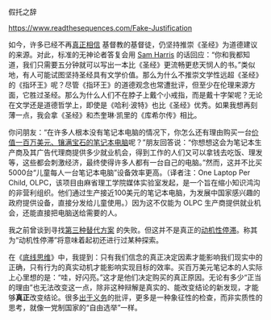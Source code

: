 假托之辞

https://www.readthesequences.com/Fake-Justification

如今，许多已经不再[真正相信](https://www.readthesequences.com/Belief-In-Belief) 基督教的基督徒，仍坚持推崇《圣经》为道德建议的来源。对此，标准的无神论者答复会用 [Sam Harris](http://www.samharris.org/blog/item/sam-harris-vs.-andrew-sullivan) 的话回应：“你和我都知道，我们只需要五分钟就可以写出一本比《圣经》更流畅更悲天悯人的书。”类似地，有人可能试图坚持圣经具有文学价值。那么为什么不推崇文学性远超《圣经》的《指环王》呢？尽管《指环王》的道德观念也常遭批评，但至少在伦理来源方面，它胜过圣经。那么为什么人们不在脖子上戴个小戒指，而是戴十字架呢？无论在文学还是道德哲学上，即使是《哈利·波特》也比《圣经》优秀。如果我想再刻薄一点，我会拿《圣经》和杰奎琳·凯里的《库希尔传》相比。

你问朋友：“在许多人根本没有笔记本电脑的情况下，你怎么还有理由购买一台[价值一百万美元、镶满宝石的笔记本电脑](https://entertainment.slashdot.org/story/07/03/26/197253/a-million-dollar-laptop-created)呢？”朋友回答说：“你想想这会为笔记本生产商及其广告代理商提供多少就业机会，得到工作的人们又可以拿钱去吃饭、理发等，这些都会刺激经济，最终使得许多人都有一台自己的电脑。”然而，这并不比买5000台“儿童每人一台笔记本电脑”设备效率更高。（译者注：One Laptop Per Child, OLPC，该项目由麻省理工学院媒体实验室发起，是一个旨在缩小知识鸿沟的非营利组织。他们通过生产接近100美元的笔记本电脑，为发展中国家感兴趣的政府提供设备，直接分发给儿童使用。）因为这不仅能为 OLPC 生产商提供就业机会，还能直接把电脑送给需要的人。

我之前曾谈到寻找[第三种替代方案](https://www.readthesequences.com/The-Third-Alternative) 的失败。但这并不是真正的[动机性停滞](https://www.readthesequences.com/Motivated-Stopping-And-Motivated-Continuation)。称其为“动机性停滞”将意味着起初还进行过某种探索。

在《[底线思维](https://www.readthesequences.com/TheBottomLine)》中，我提到：只有我们信念的真正决定因素才能影响我们现实中的正确，只有行为的真实动机才能影响实现目标的效率。买百万美元笔记本的人实际上心里想的是：“哇，好闪亮。”这才是他们决定购买的真正原因。无论有多少“正当的理由”也无法改变这一点，除非这种辩解是真实的、能改变结论的新发现，才能够**真正**改变结论。很多[出于义务](https://www.readthesequences.com/The-Meditation-On-Curiosity)的批评，更多是一种象征性的检查，而非实质性的思考，就像一党制国家的“自由选举”一样。